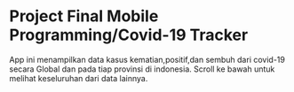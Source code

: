 # Project Final Mobile Programming/Covid-19 Tracker
App ini menampilkan data  kasus kematian,positif,dan sembuh dari covid-19 secara Global dan pada tiap provinsi di indonesia. 
Scroll ke bawah untuk melihat keseluruhan dari data lainnya.
